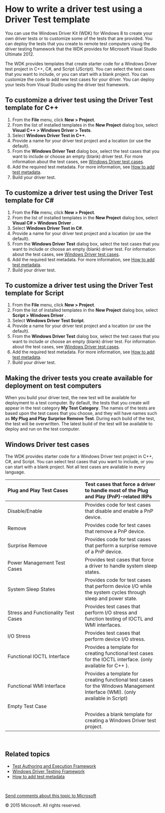 How to write a driver test using a Driver Test template
==============================================================================================================

You can use the Windows Driver Kit (WDK) for Windows 8 to create your own driver tests or to customize some of the tests that are provided. You can deploy the tests that you create to remote test computers using the driver testing framework that the WDK provides for Microsoft Visual Studio Ultimate 2012.

The WDK provides templates that create starter code for a Windows Driver test project in C++, C\#, and Script (JScript). You can select the test cases that you want to include, or you can start with a blank project. You can customize the code to add new test cases for your driver. You can deploy your tests from Visual Studio using the driver test framework.

<span id="To_customize_a_driver_test_using_the_Driver_Test_template_for_C__"></span><span id="to_customize_a_driver_test_using_the_driver_test_template_for_c__"></span><span id="TO_CUSTOMIZE_A_DRIVER_TEST_USING_THE_DRIVER_TEST_TEMPLATE_FOR_C__"></span>To customize a driver test using the Driver Test template for C++
-----------------------------------------------------------------------------------------------------------------------------------------------------------------------------------------------------------------------------------------------------------------------------------------------------------------------------

1.  From the **File** menu, click **New &gt; Project**.
2.  From the list of installed templates in the **New Project** dialog box, select **Visual C++ &gt; Windows Driver &gt; Tests**.
3.  Select **Windows Driver Test in C++**.
4.  Provide a name for your driver test project and a location (or use the default).
5.  From the **Windows Driver Test** dialog box, select the test cases that you want to include or choose an empty (blank) driver test. For more information about the test cases, see [Windows Driver test cases](#windows_driver_test_cases).
6.  Add the required test metadata. For more information, see [How to add test metadata](to_add_test_metadata.md).
7.  Build your driver test.

<span id="To_customize_a_driver_test_using_the_Driver_Test_template_for_C_"></span><span id="to_customize_a_driver_test_using_the_driver_test_template_for_c_"></span><span id="TO_CUSTOMIZE_A_DRIVER_TEST_USING_THE_DRIVER_TEST_TEMPLATE_FOR_C_"></span>To customize a driver test using the Driver Test template for C\#
--------------------------------------------------------------------------------------------------------------------------------------------------------------------------------------------------------------------------------------------------------------------------------------------------------------------------

1.  From the **File** menu, click **New &gt; Project**.
2.  From the list of installed templates in the **New Project** dialog box, select **Visual C\# &gt; Windows Driver** .
3.  Select **Windows Driver Test in C\#**.
4.  Provide a name for your driver test project and a location (or use the default).
5.  From the **Windows Driver Test** dialog box, select the test cases that you want to include or choose an empty (blank) driver test. For information about the test cases, see [Windows Driver test cases](#windows_driver_test_cases).
6.  Add the required test metadata. For more information, see [How to add test metadata](to_add_test_metadata.md).
7.  Build your driver test.

<span id="To_customize_a_driver_test_using_the_Driver_Test_template_for_Script"></span><span id="to_customize_a_driver_test_using_the_driver_test_template_for_script"></span><span id="TO_CUSTOMIZE_A_DRIVER_TEST_USING_THE_DRIVER_TEST_TEMPLATE_FOR_SCRIPT"></span>To customize a driver test using the Driver Test template for Script
-----------------------------------------------------------------------------------------------------------------------------------------------------------------------------------------------------------------------------------------------------------------------------------------------------------------------------------------

1.  From the **File** menu, click **New &gt; Project**.
2.  From the list of installed templates in the **New Project** dialog box, select **Script &gt; Windows Driver** .
3.  Select **Windows Driver Test Script**.
4.  Provide a name for your driver test project and a location (or use the default).
5.  From the **Windows Driver Test** dialog box, select the test cases that you want to include or choose an empty (blank) driver test. For information about the test cases, see [Windows Driver test cases](#windows_driver_test_cases).
6.  Add the required test metadata. For more information, see [How to add test metadata](to_add_test_metadata.md).
7.  Build your driver test.

<span id="Making_the_driver_tests_you_create_available_for_deployment_on_test_computers"></span><span id="making_the_driver_tests_you_create_available_for_deployment_on_test_computers"></span><span id="MAKING_THE_DRIVER_TESTS_YOU_CREATE_AVAILABLE_FOR_DEPLOYMENT_ON_TEST_COMPUTERS"></span>Making the driver tests you create available for deployment on test computers
-----------------------------------------------------------------------------------------------------------------------------------------------------------------------------------------------------------------------------------------------------------------------------------------------------------------------------------------------------------------------------

When you build your driver test, the new test will be available for deployment to a test computer. By default, the tests that you create will appear in the test category **My Test Category**. The names of the tests are based upon the test cases that you choose, and they will have names such as **My Plug and Play Surprise Remove Test**. During each build of the test, the test will be overwritten. The latest build of the test will be available to deploy and run on the test computer.

<span id="windows_driver_test_cases"></span><span id="WINDOWS_DRIVER_TEST_CASES"></span>Windows Driver test cases
-----------------------------------------------------------------------------------------------------------------

The WDK provides starter code for a Windows Driver test project in C++, C\#, and Script. You can select test cases that you want to include, or you can start with a blank project. Not all test cases are available in every language.

<table>
<colgroup>
<col width="50%" />
<col width="50%" />
</colgroup>
<thead>
<tr class="header">
<th align="left">Plug and Play Test Cases</th>
<th align="left">Test cases that force a driver to handle most of the Plug and Play (PnP)-related IRPs</th>
</tr>
</thead>
<tbody>
<tr class="odd">
<td align="left">Disable/Enable</td>
<td align="left">Provides code for test cases that disable and enable a PnP device.</td>
</tr>
<tr class="even">
<td align="left">Remove</td>
<td align="left">Provides code for test cases that remove a PnP device.</td>
</tr>
<tr class="odd">
<td align="left">Surprise Remove</td>
<td align="left">Provides code for test cases that perform a surprise remove of a PnP device.</td>
</tr>
<tr class="even">
<td align="left">Power Management Test Cases</td>
<td align="left">Provides test cases that force a driver to handle system sleep states.</td>
</tr>
<tr class="odd">
<td align="left">System Sleep States</td>
<td align="left">Provides code for test cases that perform device I/O while the system cycles through sleep and power state.</td>
</tr>
<tr class="even">
<td align="left">Stress and Functionality Test Cases</td>
<td align="left">Provides test cases that perform I/O stress and function testing of IOCTL and WMI interfaces.</td>
</tr>
<tr class="odd">
<td align="left">I/O Stress</td>
<td align="left">Provides test cases that perform device I/O stress.</td>
</tr>
<tr class="even">
<td align="left">Functional IOCTL Interface</td>
<td align="left">Provides a template for creating functional test cases for the IOCTL interface. (only available for C++ ).</td>
</tr>
<tr class="odd">
<td align="left">Functional WMI Interface</td>
<td align="left">Provides a template for creating functional test cases for the Windows Management Interface (WMI). (only available in Script)</td>
</tr>
<tr class="even">
<td align="left">Empty Test Case</td>
<td align="left"></td>
</tr>
<tr class="odd">
<td align="left"></td>
<td align="left">Provides a blank template for creating a Windows Driver test project.</td>
</tr>
</tbody>
</table>

 

<span id="related_topics"></span>Related topics
-----------------------------------------------

* [Test Authoring and Execution Framework](https://msdn.microsoft.com/en-us/Library/Windows/Hardware/Hh439725(v=vs.85).aspx)
* [Windows Driver Testing Framework](https://msdn.microsoft.com/en-us/Library/Windows/Hardware/Ff539547(v=vs.85).aspx)
* [How to add test metadata](to_add_test_metadata.md)
 

 

[Send comments about this topic to Microsoft](mailto:wsddocfb@microsoft.com?subject=Documentation%20feedback%20[VsDriver\vsdriver]:%20How%20to%20write%20a%20driver%20test%20using%20a%20Driver%20Test%20template%20%20RELEASE:%20(9/30/2015)&body=%0A%0APRIVACY%20STATEMENT%0A%0AWe%20use%20your%20feedback%20to%20improve%20the%20documentation.%20We%20don't%20use%20your%20email%20address%20for%20any%20other%20purpose,%20and%20we'll%20remove%20your%20email%20address%20from%20our%20system%20after%20the%20issue%20that%20you're%20reporting%20is%20fixed.%20While%20we're%20working%20to%20fix%20this%20issue,%20we%20might%20send%20you%20an%20email%20message%20to%20ask%20for%20more%20info.%20Later,%20we%20might%20also%20send%20you%20an%20email%20message%20to%20let%20you%20know%20that%20we've%20addressed%20your%20feedback.%0A%0AFor%20more%20info%20about%20Microsoft's%20privacy%20policy,%20see%20http://privacy.microsoft.com/en-us/default.aspx. "Send comments about this topic to Microsoft")

© 2015 Microsoft. All rights reserved.
